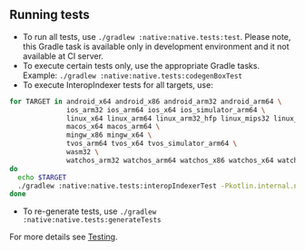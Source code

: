 ## Running tests

* To run all tests, use `./gradlew :native:native.tests:test`. Please note, this Gradle task is available only in development environment and it not available at CI server.
* To execute certain tests only, use the appropriate Gradle tasks. Example: `./gradlew :native:native.tests:codegenBoxTest`
* To execute InteropIndexer tests for all targets, use:
```bash
for TARGET in android_x64 android_x86 android_arm32 android_arm64 \
              ios_arm32 ios_arm64 ios_x64 ios_simulator_arm64 \
              linux_x64 linux_arm64 linux_arm32_hfp linux_mips32 linux_mipsel32 \
              macos_x64 macos_arm64 \
              mingw_x86 mingw_x64 \
              tvos_arm64 tvos_x64 tvos_simulator_arm64 \
              wasm32 \
              watchos_arm32 watchos_arm64 watchos_x86 watchos_x64 watchos_simulator_arm64 watchos_device_arm64
do
  echo $TARGET             
  ./gradlew :native:native.tests:interopIndexerTest -Pkotlin.internal.native.test.target=$TARGET
done
```
* To re-generate tests, use `./gradlew :native:native.tests:generateTests`

For more details see [Testing](../../kotlin-native/HACKING.md#Testing).

